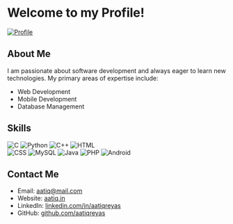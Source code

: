 <!DOCTYPE html>
<html lang="en">
<body>

  <div id="header">
    <h1>Welcome to my Profile!</h1>
    <a href="https://x.com/aatiqreyas" target="_blank">
      <img id="profile-img" src="https://img.shields.io/badge/aatiqreyas-black?style=for-the-badge&logo=x" alt="Profile">
    </a>
  </div>

  <div id="about-me">
    <h2>About Me</h2>
    <p>I am passionate about software development and always eager to learn new technologies. My primary areas of expertise include:</p>
    <ul>
      <li>Web Development</li>
      <li>Mobile Development</li>
      <li>Database Management</li>
    </ul>
  </div>

  <div id="skills">
    <h2>Skills</h2>
    <p>
      <img class="skill-badge" src="https://img.shields.io/badge/C-black?style=for-the-badge&logo=c&logoColor=f5f5f5" alt="C">
      <img class="skill-badge" src="https://img.shields.io/badge/Python-black?style=for-the-badge&logo=python&logoColor=f5f5f5" alt="Python">
      <img class="skill-badge" src="https://img.shields.io/badge/C++-black?style=for-the-badge&logo=c%2B%2B&logoColor=f5f5f5" alt="C++">
      <img class="skill-badge" src="https://img.shields.io/badge/HTML-black?style=for-the-badge&logo=htmx&logoColor=f5f5f5" alt="HTML">
<br>
      <img class="skill-badge" src="https://img.shields.io/badge/CSS-black?style=for-the-badge&logo=CSS3&logoColor=f5f5f5" alt="CSS">
      <img class="skill-badge" src="https://img.shields.io/badge/MySQL-black?style=for-the-badge&logo=mysql&logoColor=f5f5f5" alt="MySQL">
      <img class="skill-badge" src="https://img.shields.io/badge/Java-black?style=for-the-badge&logo=openjdk&logoColor=f5f5f5" alt="Java">
      <img class="skill-badge" src="https://img.shields.io/badge/PHP-black?style=for-the-badge&logo=php&logoColor=f5f5f5" alt="PHP">
      <img class="skill-badge" src="https://img.shields.io/badge/Android-black?style=for-the-badge&logo=android&logoColor=f5f5f5" alt="Android">
    </p>
  </div>

  <div id="contact">
    <h2>Contact Me</h2>
    <ul>
      <li>Email: <a href="mailto:aatiq@mail.com">aatiq@mail.com</a></li>
      <li>Website: <a href="https://aatiq.in">aatiq.in</a></li>
      <li>LinkedIn: <a href="https://linkedin.com/in/aatiqreyas">linkedin.com/in/aatiqreyas</a></li>
      <li>GitHub: <a href="https://github.com/aatiqreyas">github.com/aatiqreyas</a></li>
    </ul>
  </div>

</body>
</html>
